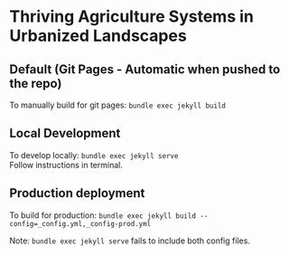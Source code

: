 # Thriving Agriculture Systems in Urbanized Landscapes

## Default (Git Pages - Automatic when pushed to the repo)
To manually build for git pages: ```bundle exec jekyll build```

## Local Development
To develop locally: ```bundle exec jekyll serve```  
Follow instructions in terminal.

## Production deployment
To build for production: ```bundle exec jekyll build --config=_config.yml,_config-prod.yml```

Note: ```bundle exec jekyll serve``` fails to include both config files.
